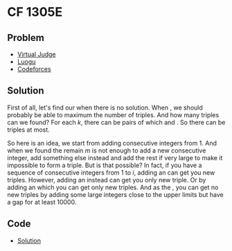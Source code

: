 # CF 1305E

## Problem

- [Virtual Judge](https://vjudge.net/problem/CodeForces-1305E)
- [Luogu](https://www.luogu.com.cn/problem/CF1305E)
- [Codeforces](https://codeforces.com/problemset/problem/1305/E)

## Solution

First of all, let's find our when there is no solution. When <data value="v{a}b{v{i}}o{=}v{i}"></data>, we should probably be able to maximum the number of triples. And how many triples can we found? For each $k$, there can be <data value="o{&lfloor;}f{v{k}o{-}c{1}l{}c{2}}o{&rfloor;}"></data> pairs of <data value="o{(}v{i}o{,}v{j}o{)}"></data> which <data value="v{i}o{&lt;}v{j}"></data> and <data value="v{i}o{+}v{j}o{=}v{k}"></data>. So there can be <data value="o{&sum;}i{v{n}l{}v{k}o{=}c{1]}}o{&lfloor;}f{v{k}o{-}c{1}l{}c{2}}o{&rfloor;}o{=}o{&lfloor;}f{v{n}l{}c{2}}o{&rfloor;}o{}o{(}o{&lfloor;}f{v{n}l{}c{2}}o{&rfloor;}o{-}c{1}o{)}o{+}o{&lfloor;}f{v{n}l{}c{2}}o{&rfloor;}o{}o{(}v{n}o{mod}c{2}o{)}"></data> triples at most.

So here is an idea, we start from adding consecutive integers from $1$. And when we found the remain $m$ is not enough to add a new consecutive integer, add something else instead and add the rest if <data value="v{a}b{v{i}}"></data> very large to make it impossible to form a triple. But is that possible? In fact, if you have a sequence of consecutive integers from $1$ to $i$, adding an <data value="o{(}v{i}o{+}c{1}o{)}"></data> can get you <data value="o{&lfloor;}f{v{i}l{}c{2}}o{&rfloor;}"></data> new triples. However, adding an <data value="o{(}v{i}o{+}c{3}o{)}"></data> instead can get you only <data value="o{(}o{&lfloor;}f{v{i}l{}c{2}}o{&rfloor;}o{-}c{1}o{)}"></data> new triple. Or by adding an <data value="o{(}v{i}o{+}c{2}o{}v{j}o{+}c{1}o{)}"></data> which <data value="v{j}o{&le;}o{&lfloor;}f{v{i}l{}c{2}}o{&rfloor;}"></data> you can get only <data value="o{(}o{&lfloor;}f{v{i}l{}c{2}}o{&rfloor;}o{-}v{j}o{)}"></data> new triples. And as the <data value="c{!}o{&le;}v{a}b{v{i}}o{&le;}c{10}p{c{9}}"></data>, you can get no new triples by adding some large integers close to the upper limits but have a gap for at least $10000$.

## Code

- [Solution](CF.1305E.0.cpp)
